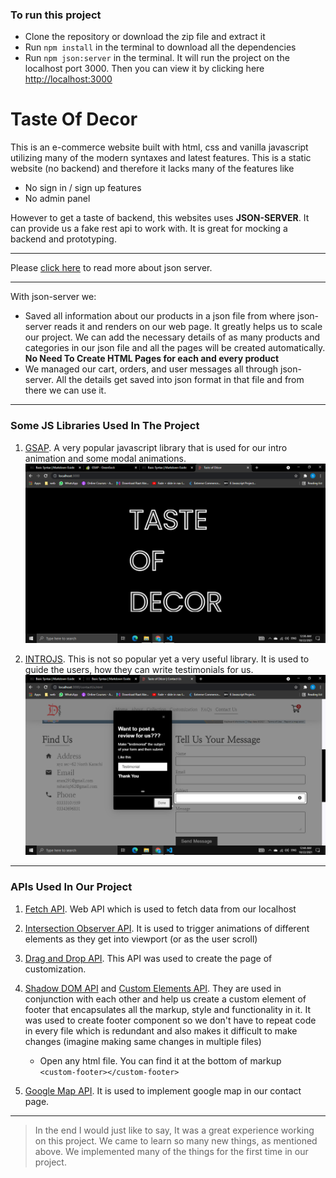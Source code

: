 ### To run this project

- Clone the repository or download the zip file and extract it
- Run `npm install` in the terminal to download all the dependencies
- Run `npm json:server` in the terminal. It will run the project on the localhost port 3000. Then you can view it by clicking here [http://localhost:3000](http://localhost:3000)

# Taste Of Decor

This is an e-commerce website built with html, css and vanilla javascript utilizing many of the modern syntaxes and latest features. This is a static website (no backend) and therefore it lacks many of the features like

- No sign in / sign up features
- No admin panel

However to get a taste of backend, this websites uses **JSON-SERVER**. It can provide us a fake rest api to work with. It is great for mocking a backend and prototyping.

---

Please [click here](https://www.npmjs.com/package/json-server) to read more about json server.

---

With json-server we:

- Saved all information about our products in a json file from where json-server reads it and renders on our web page. It greatly helps us to scale our project. We can add the necessary details of as many products and categories in our json file and all the pages will be created automatically. **No Need To Create HTML Pages for each and every product**
- We managed our cart, orders, and user messages all through json-server. All the details get saved into json format in that file and from there we can use it.

---

### Some JS Libraries Used In The Project

1. [GSAP](https://greensock.com/gsap/). A very popular javascript library that is used for our intro animation and some modal animations.
   ![Intro Of Our Website](./public/assets/readme/gsap.png)

2. [INTROJS](https://introjs.com/). This is not so popular yet a very useful library. It is used to guide the users, how they can write testimonials for us.
   ![IntroJs guiding how to write testimonial for us](./public/assets/readme/introjs.png)

---

### APIs Used In Our Project

1. [Fetch API](https://developer.mozilla.org/en-US/docs/Web/API/Fetch_API/Using_Fetch). Web API which is used to fetch data from our localhost

2. [Intersection Observer API](https://developer.mozilla.org/en-US/docs/Web/API/Intersection_Observer_API). It is used to trigger animations of different elements as they get into viewport (or as the user scroll)

3. [Drag and Drop API](https://developer.mozilla.org/en-US/docs/Web/API/HTML_Drag_and_Drop_API). This API was used to create the page of customization.

4. [Shadow DOM API](https://developer.mozilla.org/en-US/docs/Web/Web_Components/Using_shadow_DOM) and [Custom Elements API](https://developer.mozilla.org/en-US/docs/Web/Web_Components/Using_custom_elements). They are used in conjunction with each other and help us create a custom element of footer that encapsulates all the markup, style and functionality in it. It was used to create footer component so we don't have to repeat code in every file which is redundant and also makes it difficult to make changes (imagine making same changes in multiple files)

   - Open any html file. You can find it at the bottom of markup <br> `<custom-footer></custom-footer>`

5. [Google Map API](https://developers.google.com/maps). It is used to implement google map in our contact page.

---

> In the end I would just like to say, It was a great experience working on this project. We came to learn so many new things, as mentioned above. We implemented many of the things for the first time in our project.
